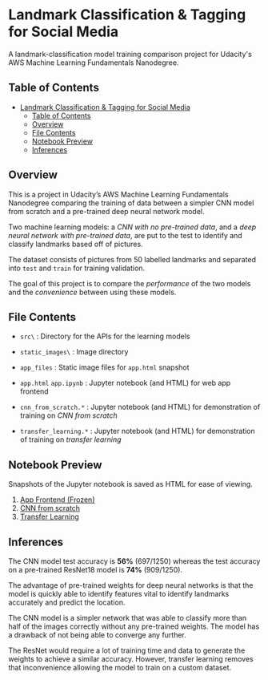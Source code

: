 # Landmark Classification & Tagging for Social Media #
A landmark-classification model training comparison project for Udacity's AWS Machine Learning Fundamentals Nanodegree. 

## Table of Contents ##
- [Landmark Classification \& Tagging for Social Media](#landmark-classification--tagging-for-social-media)
  - [Table of Contents](#table-of-contents)
  - [Overview](#overview)
  - [File Contents](#file-contents)
  - [Notebook Preview](#notebook-preview)
  - [Inferences](#inferences)


## Overview<a name="overview"></a> ##
This is a project in Udacity’s AWS Machine Learning Fundamentals Nanodegree comparing the training of data between a simpler CNN model from scratch and a pre-trained deep neural network model.

Two machine learning models: a *CNN with no pre-trained data*, and a *deep neural network with pre-trained data*, are put to the test to identify and classify landmarks based off of pictures.

The dataset consists of pictures from 50 labelled landmarks and separated into `test` and `train` for training validation.

The goal of this project is to compare the *performance* of the two models and the *convenience* between using these models.

## File Contents<a name="file_contents"></a> ##
* `src\` : Directory for the APIs for the learning models

* `static_images\` : Image directory

* `app_files` : Static image files for `app.html` snapshot

* `app.html` `app.ipynb` : Jupyter notebook (and HTML) for web app frontend

* `cnn_from_scratch.*` : Jupyter notebook (and HTML) for demonstration of training on *CNN from scratch*

* `transfer_learning.*` : Jupyter notebook (and HTML) for demonstration of training on *transfer learning*

## Notebook Preview<a name="notebook_preview"></a> ##
Snapshots of the Jupyter notebook is saved as HTML for ease of viewing.  
1. [App Frontend (Frozen)](https://ishanmitra.github.io/landmark-classification-cnn/app.html)
2. [CNN from scratch](https://ishanmitra.github.io/landmark-classification-cnn/cnn_from_scratch.html)
3. [Transfer Learning](https://ishanmitra.github.io/landmark-classification-cnn/transfer_learning.html)


## Inferences<a name="inferences"></a> ##
The CNN model test accuracy is **56%** (697/1250) whereas the test accuracy on a pre-trained ResNet18 model is **74%** (909/1250).

The advantage of pre-trained weights for deep neural networks is that the model is quickly able to identify features vital to identify landmarks accurately and predict the location.

The CNN model is a simpler network that was able to classify more than half of the images correctly without any pre-trained weights. The model has a drawback of not being able to converge any further.

The ResNet would require a lot of training time and data to generate the weights to achieve a similar accuracy. However, transfer learning removes that inconvenience allowing the model to train on a custom dataset.